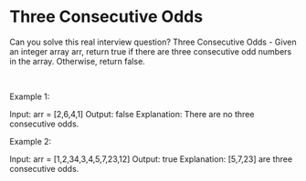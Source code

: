 # Three Consecutive Odds

Can you solve this real interview question? Three Consecutive Odds - Given an integer array arr, return true if there are three consecutive odd numbers in the array. Otherwise, return false.

 

Example 1:


Input: arr = [2,6,4,1]
Output: false
Explanation: There are no three consecutive odds.


Example 2:


Input: arr = [1,2,34,3,4,5,7,23,12]
Output: true
Explanation: [5,7,23] are three consecutive odds.